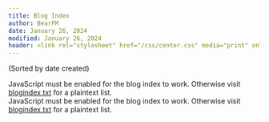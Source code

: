 ```yaml
---
title: Blog Index
author: BearFM
date: January 26, 2024
modified: January 26, 2024
header: <link rel="stylesheet" href="/css/center.css" media="print" onload="this.media='all'">
---
```


(Sorted by date created)

<div id="latestPost">
    JavaScript must be enabled for the blog index to work. Otherwise visit <a href="/blogindex.txt">blogindex.txt</a> for a plaintext list.
</div>


<div id="blogIndex">
    JavaScript must be enabled for the blog index to work. Otherwise visit <a href="/blogindex.txt">blogindex.txt</a> for a plaintext list.
</div>

[<script type="text/javascript" src="/blogIndex.js"></script>](blogIndex.min.js)